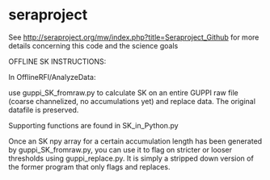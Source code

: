 # seraproject


See http://seraproject.org/mw/index.php?title=Seraproject_Github for more details concerning this code and the science goals


OFFLINE SK INSTRUCTIONS:

In OfflineRFI/AnalyzeData:


use guppi_SK_fromraw.py to calculate SK on an entire GUPPI raw file (coarse channelized, no accumulations yet) and replace data. The original datafile is preserved.

Supporting functions are found in SK_in_Python.py

Once an SK npy array for a certain accumulation length has been generated by guppi_SK_fromraw.py, you can use it to flag on stricter or looser thresholds using guppi_replace.py. It is simply a stripped down version of the former program that only flags and replaces.
